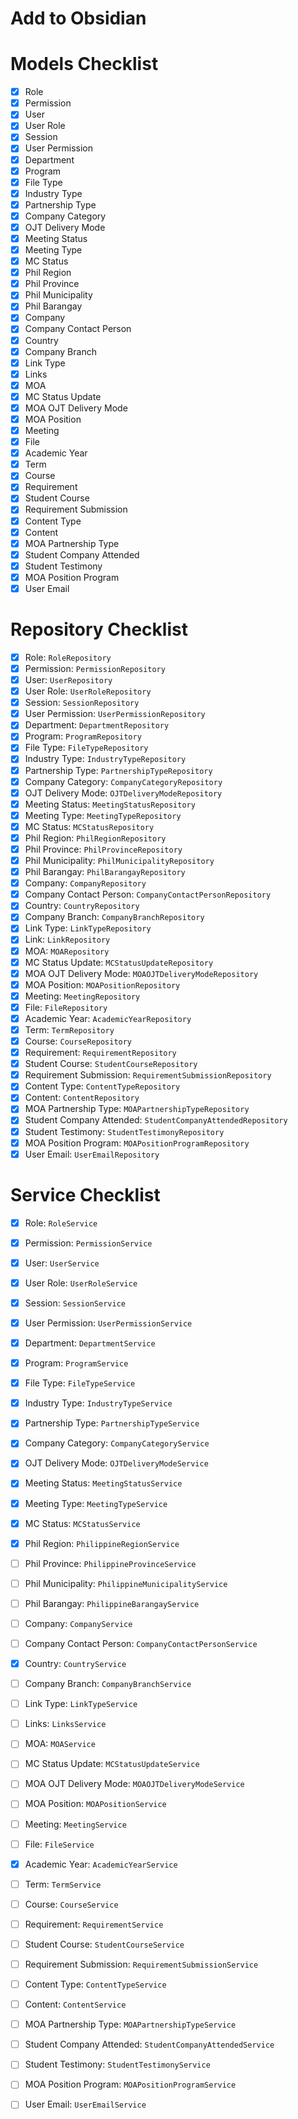 
# Add to Obsidian

# Models Checklist
- [x] Role
- [x] Permission
- [x] User
- [x] User Role
- [x] Session
- [x] User Permission
- [x] Department
- [x] Program
- [x] File Type
- [x] Industry Type
- [x] Partnership Type
- [x] Company Category
- [x] OJT Delivery Mode
- [x] Meeting Status
- [x] Meeting Type
- [x] MC Status
- [x] Phil Region
- [x] Phil Province
- [x] Phil Municipality
- [x] Phil Barangay
- [x] Company
- [x] Company Contact Person
- [x] Country
- [x] Company Branch
- [x] Link Type
- [x] Links
- [x] MOA
- [x] MC Status Update
- [x] MOA OJT Delivery Mode
- [x] MOA Position
- [x] Meeting
- [x] File
- [x] Academic Year
- [x] Term
- [x] Course
- [x] Requirement
- [x] Student Course
- [x] Requirement Submission
- [x] Content Type
- [x] Content
- [x] MOA Partnership Type
- [x] Student Company Attended
- [x] Student Testimony
- [x] MOA Position Program
- [x] User Email
# Repository Checklist

- [x]  Role: `RoleRepository`
- [x]  Permission: `PermissionRepository`
- [x]  User: `UserRepository`
- [x]  User Role: `UserRoleRepository`
- [x]  Session: `SessionRepository`
- [x]  User Permission: `UserPermissionRepository`
- [x]  Department: `DepartmentRepository`
- [x]  Program: `ProgramRepository`
- [x]  File Type: `FileTypeRepository`
- [x]  Industry Type: `IndustryTypeRepository`
- [x]  Partnership Type: `PartnershipTypeRepository`
- [x]  Company Category: `CompanyCategoryRepository`
- [x]  OJT Delivery Mode: `OJTDeliveryModeRepository`
- [x]  Meeting Status: `MeetingStatusRepository`
- [x]  Meeting Type: `MeetingTypeRepository`
- [x]  MC Status: `MCStatusRepository`
- [x]  Phil Region: `PhilRegionRepository`
- [x]  Phil Province: `PhilProvinceRepository`
- [x]  Phil Municipality: `PhilMunicipalityRepository`
- [x]  Phil Barangay: `PhilBarangayRepository`
- [x]  Company: `CompanyRepository`
- [x]  Company Contact Person: `CompanyContactPersonRepository`
- [x]  Country: `CountryRepository`
- [x]  Company Branch: `CompanyBranchRepository`
- [x]  Link Type: `LinkTypeRepository`
- [x]  Link: `LinkRepository`
- [x]  MOA: `MOARepository`
- [x]  MC Status Update: `MCStatusUpdateRepository`
- [x]  MOA OJT Delivery Mode: `MOAOJTDeliveryModeRepository`
- [x]  MOA Position: `MOAPositionRepository`
- [x]  Meeting: `MeetingRepository`
- [x]  File: `FileRepository`
- [x]  Academic Year: `AcademicYearRepository`
- [x]  Term: `TermRepository`
- [x]  Course: `CourseRepository`
- [x]  Requirement: `RequirementRepository`
- [x]  Student Course: `StudentCourseRepository`
- [x]  Requirement Submission: `RequirementSubmissionRepository`
- [x]  Content Type: `ContentTypeRepository`
- [x]  Content: `ContentRepository`
- [x]  MOA Partnership Type: `MOAPartnershipTypeRepository`
- [x]  Student Company Attended: `StudentCompanyAttendedRepository`
- [x]  Student Testimony: `StudentTestimonyRepository`
- [x]  MOA Position Program: `MOAPositionProgramRepository`
- [x]  User Email: `UserEmailRepository`

# Service Checklist

- [x]  Role: `RoleService`
- [x]  Permission: `PermissionService`
- [x]  User: `UserService`
- [x]  User Role: `UserRoleService`
- [x]  Session: `SessionService`
- [x]  User Permission: `UserPermissionService`
- [x]  Department: `DepartmentService`
- [x]  Program: `ProgramService`
- [x]  File Type: `FileTypeService`
- [x]  Industry Type: `IndustryTypeService`
- [x]  Partnership Type: `PartnershipTypeService`
- [x]  Company Category: `CompanyCategoryService`
- [x]  OJT Delivery Mode: `OJTDeliveryModeService`
- [x]  Meeting Status: `MeetingStatusService`
- [x]  Meeting Type: `MeetingTypeService`
- [x]  MC Status: `MCStatusService`
- [x]  Phil Region: `PhilippineRegionService`
- [ ]  Phil Province: `PhilippineProvinceService`
- [ ]  Phil Municipality: `PhilippineMunicipalityService`
- [ ]  Phil Barangay: `PhilippineBarangayService`
- [ ]  Company: `CompanyService`
- [ ]  Company Contact Person: `CompanyContactPersonService`
- [x]  Country: `CountryService`
- [ ]  Company Branch: `CompanyBranchService`
- [ ]  Link Type: `LinkTypeService`
- [ ]  Links: `LinksService`
- [ ]  MOA: `MOAService`
- [ ]  MC Status Update: `MCStatusUpdateService`
- [ ]  MOA OJT Delivery Mode: `MOAOJTDeliveryModeService`
- [ ]  MOA Position: `MOAPositionService`
- [ ]  Meeting: `MeetingService`
- [ ]  File: `FileService`
- [x]  Academic Year: `AcademicYearService`
- [ ]  Term: `TermService`
- [ ]  Course: `CourseService`
- [ ]  Requirement: `RequirementService`
- [ ]  Student Course: `StudentCourseService`
- [ ]  Requirement Submission: `RequirementSubmissionService`
- [ ]  Content Type: `ContentTypeService`
- [ ]  Content: `ContentService`
- [ ]  MOA Partnership Type: `MOAPartnershipTypeService`
- [ ]  Student Company Attended: `StudentCompanyAttendedService`
- [ ]  Student Testimony: `StudentTestimonyService`
- [ ]  MOA Position Program: `MOAPositionProgramService`
- [ ]  User Email: `UserEmailService`

